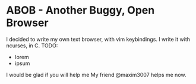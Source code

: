 # ABOB - Another Buggy, Open Browser
I decided to write my own text browser, with vim keybindings.
I write it with ncurses, in C.
TODO:
- lorem
- ipsum

I would be glad if you will help me
My friend @maxim3007 helps me now.
